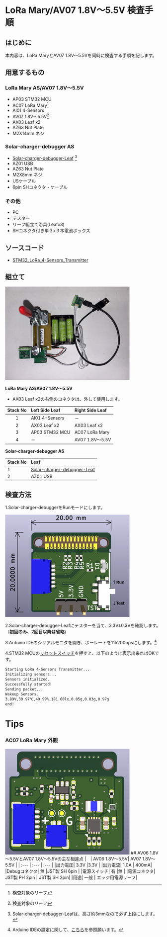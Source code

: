 # LoRa Mary/AV07 1.8V～5.5V 検査手順
## はじめに
本内容は、LoRa MaryとAV07 1.8V～5.5Vを同時に検査する手順を記します。
## 用意するもの
### LoRa Mary AS/AV07 1.8V～5.5V
* AP03 STM32 MCU
* AC07 LoRa Mary[^1]
* AI01 4-Sensors
* AV07 1.8V～5.5V[^1]
* AX03 Leaf x2  
* AZ63 Nut Plate
* M2X14mm ネジ
[^1]:検査対象のリーフ

### Solar-charger-debugger AS
* [Solar-charger-debugger-Leaf](https://github.com/Leafony/HW-Design-Files/tree/master/Solar-charger-debugger-Leaf) [^2]
* AZ01 USB
* AZ63 Nut Plate
* M2X8mm ネジ
* USケーブル
* 6pin SHコネクタ・ケーブル 
[^2]:Solar-charger-debugger-Leafは、高さ約3mmなので必ず上段にします。
### その他
* PC
* テスター
* リーフ組立て治具(Leafx3)
* SHコネクタ付き単３x３本電池ボックス 

## ソースコード
* [STM32_LoRa_4-Sensors_Transmitter](https://github.com/Leafony/Sample-Sketches/tree/master/STM32_LoRa_4-Sensors_Transmitter)
## 組立て
<img src="./docs/AV07_1.8V～5.5V_L3Jig.jpg" width="400" />

**LoRa Mary AS/AV07 1.8V～5.5V**</br>

* AX03 Leaf x2の右側のコネクタは、外して使用します。 

|Stack No| Left Side Leaf| Right Side Leaf |
| :---:  | :--- | :--- |
|1 |   AI01 4-Sensors | － |
|2|  AX03 Leaf x2 | AX03 Leaf x2| 
|3|  AP03 STM32 MCU | AC07 LoRa Mary| 
|4|  － | AV07 1.8V～5.5V| 

**Solar-charger-debugger AS**</br>

|Stack No| Leaf | 
| :---  | :--- | 
|1 |   [Solar-charger-debugger-Leaf](https://github.com/Leafony/HW-Design-Files/tree/master/Solar-charger-debugger-Leaf) |
|2|  AZ01 USB| 
## 検査方法
1.Solar-charger-debuggerをRunモードにします。

<img src="https://github.com/Leafony/HW-Design-Files/blob/master/AC07_LoRa_Mary/docs/Solar-charger-debugger-Leaf_3d.png" width="400" />

2.Solar-charger-debugger-Leafにテスターを当て、3.3V±0.3Vを確認します。（**初回のみ、2回目以降は省略**)
 
3.Arduino IDEのシリアルモニタを開き、ボーレートを115200bpsにします。[^3]
[^3]:Arduino IDEの設定に関して、[こちら](https://docs.leafony.com/docs/environment/stm32/arduino_ide/)を参照願います。

4.STM32 MCUの[リセットスイッチ](https://docs.leafony.com/docs/environment/stm32/arduino_ide/#%E3%83%9E%E3%82%A4%E3%82%B3%E3%83%B3%E3%83%9C%E3%83%BC%E3%83%89%E3%81%AE%E5%8B%95%E4%BD%9C%E7%A2%BA%E8%AA%8D)を押すと、以下のように表示出来ればOKです。

```
Starting LoRa 4-Sensors Transmitter...
Initializing sensors...
Sensors initialized.
Successfully started!
Sending packet... 
Wakeup Sensors.
3.89V,30.97℃,49.99%,181.60lx,0.05g,0.03g,0.97g
end!
```
# Tips
###  AC07 LoRa Mary 外観
<img src="./docs/AV07_1.8V～5.5V_3D.png" width="400" />
## AV06 1.8V～5.5VとAV07 1.8V～5.5Vの主な相違点
|　| AV06 1.8V～5.5V| AV07 1.8V～5.5V |
| :---  | :--- | :--- |
|出力電圧|   3.3V |3.3V |
|出力電流|  1.0A | 400mA| 
|Debugコネクタ|  無 |JST製 SH 6pin | 
|電源スイッチ|  有 |無 | 
|電源コネクタ| JST製 PH 2pin | JST製 SH 2pin| 
|用途| 一般 | エッジ用電源リーフ| 




